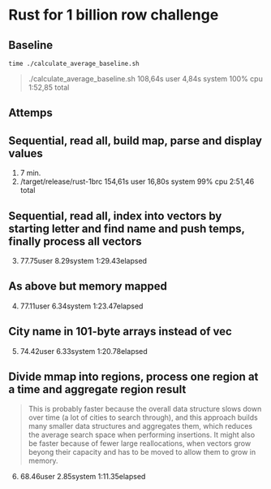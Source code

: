 # Rust for 1 billion row challenge

## Baseline
```shell
time ./calculate_average_baseline.sh
```
>./calculate_average_baseline.sh  108,64s user 4,84s system 100% cpu 1:52,85 total


## Attemps

## Sequential, read all, build map, parse and display values
1. 7 min.
2. /target/release/rust-1brc  154,61s user 16,80s system 99% cpu 2:51,46 total

## Sequential, read all, index into vectors by starting letter and find name and push temps, finally process all vectors
3. 77.75user 8.29system 1:29.43elapsed

## As above but memory mapped
4. 77.11user 6.34system 1:23.47elapsed

## City name in 101-byte arrays instead of vec
5. 74.42user 6.33system 1:20.78elapsed

## Divide mmap into regions, process one region at a time and aggregate region result
> This is probably faster because the overall data structure slows down over time (a lot of cities to search through), and this approach builds many smaller data structures and aggregates them, which reduces the average search space when performing insertions. It might also be faster because of fewer large reallocations, when vectors grow beyong their capacity and has to be moved to allow them to grow in memory.
6. 68.46user 2.85system 1:11.35elapsed